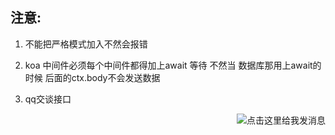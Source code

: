 ## 注意:


1. 不能把严格模式加入不然会报错



2. koa 中间件必须每个中间件都得加上await 等待 不然当 数据库那用上await的时候 后面的ctx.body不会发送数据



3. qq交谈接口 <p align="left"><a target="_blank" href="http://wpa.qq.com/msgrd?v=3&uin=1075529449&site=qq&menu=yes"><img border="0" src="http://wpa.qq.com/pa?p=2:421551716:41" alt="点击这里给我发消息" title="点击这里给我发消息" align="right" /></a></p>